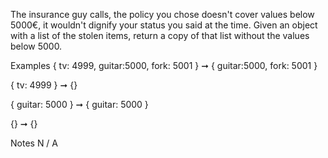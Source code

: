 The insurance guy calls, the policy you chose doesn't cover values below 5000€, it wouldn't dignify your status you said at the time. Given an object with a list of the stolen items, return a copy of that list without the values below 5000.

Examples
{ tv: 4999, guitar:5000, fork: 5001 } ➞ { guitar:5000, fork: 5001 }

{ tv: 4999 } ➞ {}

{ guitar: 5000 } ➞ { guitar: 5000 }

{} ➞ {}

Notes
N / A